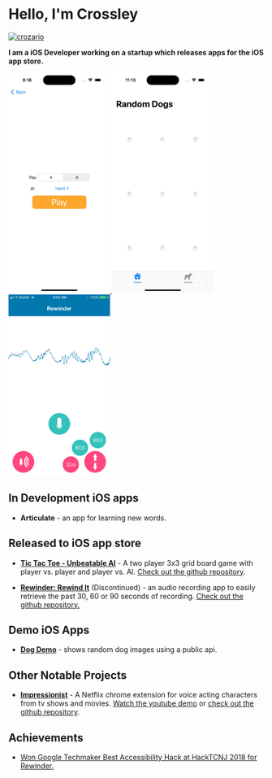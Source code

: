 # Hello, I'm Crossley
 <a href="https://www.linkedin.com/in/crozario/" target="blank"><img src="https://img.shields.io/badge/linkedin-%230077B5.svg?style=for-the-badge&logo=linkedin&logoColor=white" alt="crozario"/></a> 

**I am a iOS Developer working on a startup which releases apps for the iOS app store.**

<p float="left">
    <a href="https://apps.apple.com/us/app/tic-tac-toe-unbeatable-ai/id6474344689">
        <img src="assets/tic-tac-toe-ios.gif" width="200" />
    </a>
    <a href="https://github.com/crozario/dogdemo">
        <img src="assets/dogdemo-ios.gif" width="200"/>
    </a>
    <a href="https://github.com/crozario/Rewinder">
        <img src="assets/rewinder-ios.PNG" width="200"/>
    </a>  
      
</p>

## In Development iOS apps
- **Articulate** - an app for learning new words.

## Released to iOS app store

- [**Tic Tac Toe - Unbeatable AI**](https://apps.apple.com/us/app/tic-tac-toe-unbeatable-ai/id6474344689)  - A two player 3x3 grid board game with player vs. player and player vs. AI. [Check out the github repository](https://github.com/crozario/TicTacToe).

- [**Rewinder: Rewind It**](https://github.com/crozario/Rewinder) (Discontinued) - an audio recording app to easily retrieve the past 30, 60 or 90 seconds of recording. [Check out the github repository.](https://github.com/crozario/Rewinder)

## Demo iOS Apps

- [**Dog Demo**](https://github.com/crozario/dogdemo) - shows random dog images using a public api.

## Other Notable Projects

- [**Impressionist**](https://www.youtube.com/watch?v=zj1XErgDqNI) - A Netflix chrome extension for voice acting characters from tv shows and movies. [Watch the youtube demo](https://www.youtube.com/watch?v=zj1XErgDqNI) or [check out the github repository](https://github.com/crozario/Impressionist).

## Achievements
- [Won Google Techmaker Best Accessibility Hack at HackTCNJ 2018 for Rewinder.](https://devpost.com/software/rewinder-oxp13n)